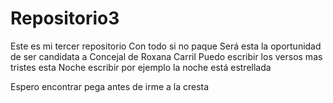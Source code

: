 # Repositorio3
Este es mi tercer repositorio
Con todo si no paque
Será esta la oportunidad de ser candidata a Concejal de Roxana Carril
Puedo escribir los versos mas tristes esta Noche
escribir por ejemplo la noche está estrellada

Espero encontrar pega antes de irme a la cresta
